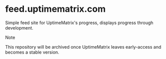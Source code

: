 # feed.uptimematrix.com

Simple feed site for UptimeMatrix's progress, displays progress through development.

> [!NOTE]
> This repository will be archived once UptimeMatrix leaves early-access and becomes a stable version.
